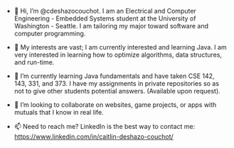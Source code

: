 - 👋 Hi, I’m @cdeshazocouchot. I am an Electrical and Computer Engineering - Embedded Systems student at the University of Washington - Seattle. I am tailoring my major toward software and computer programming.

- 👀 My interests are vast; I am currently interested and learning Java.
      I am very interested in learning how to optimize algorithms, data structures, and run-time.
      
- 🌱 I’m currently learning Java fundamentals and have taken CSE 142, 143, 331, and 373.
      I have my assignments in private repositories so as not to give other students potential answers.
      (Available upon request).

- 💞️ I’m looking to collaborate on websites, game projects, or apps with mutuals that I know in real life. 

- 📫 Need to reach me? LinkedIn is the best way to contact me: https://www.linkedin.com/in/caitlin-deshazo-couchot/

<!---
cdeshazocouchot/cdeshazocouchot is a ✨ special ✨ repository because its `README.md` (this file) appears on your GitHub profile.
You can click the Preview link to take a look at your changes.
--->
